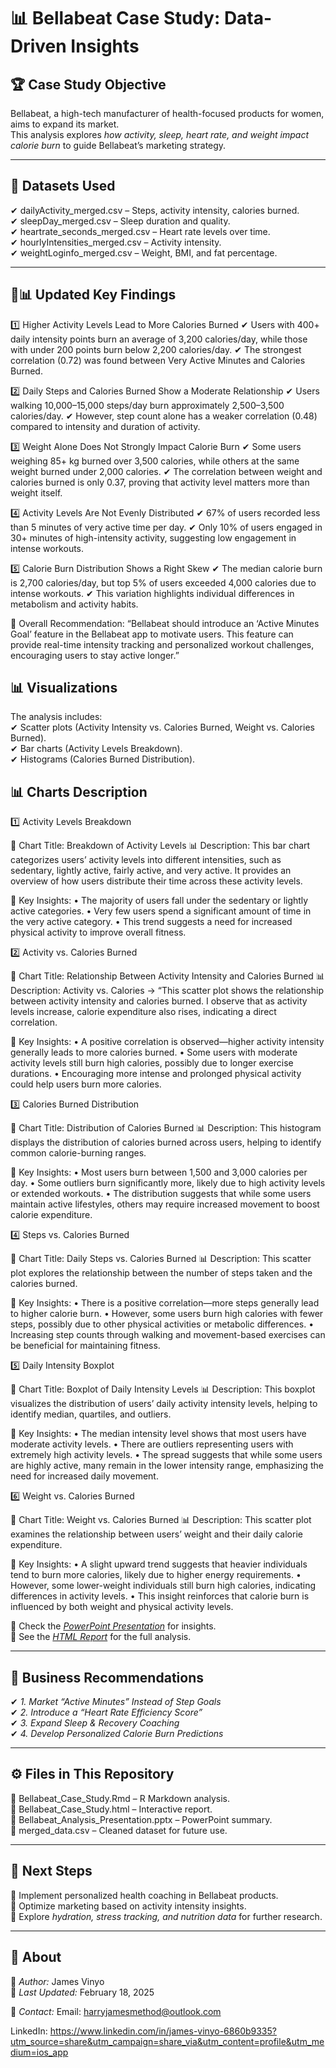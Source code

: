 # 📊 Bellabeat Case Study: Data-Driven Insights  
## 🏆 Case Study Objective  
Bellabeat, a high-tech manufacturer of health-focused products for women, aims to expand its market.  
This analysis explores *how activity, sleep, heart rate, and weight impact calorie burn* to guide Bellabeat’s marketing strategy.  

---

## 📂 Datasets Used  
✔ dailyActivity_merged.csv – Steps, activity intensity, calories burned.  
✔ sleepDay_merged.csv – Sleep duration and quality.  
✔ heartrate_seconds_merged.csv – Heart rate levels over time.  
✔ hourlyIntensities_merged.csv – Activity intensity.  
✔ weightLoginfo_merged.csv – Weight, BMI, and fat percentage.  

---

## 🔎📊 Updated Key Findings 

1️⃣ Higher Activity Levels Lead to More Calories Burned
✔ Users with 400+ daily intensity points burn an average of 3,200 calories/day, while those with under 200 points burn below 2,200 calories/day.
✔ The strongest correlation (0.72) was found between Very Active Minutes and Calories Burned.

2️⃣ Daily Steps and Calories Burned Show a Moderate Relationship
✔ Users walking 10,000–15,000 steps/day burn approximately 2,500–3,500 calories/day.
✔ However, step count alone has a weaker correlation (0.48) compared to intensity and duration of activity.

3️⃣ Weight Alone Does Not Strongly Impact Calorie Burn
✔ Some users weighing 85+ kg burned over 3,500 calories, while others at the same weight burned under 2,000 calories.
✔ The correlation between weight and calories burned is only 0.37, proving that activity level matters more than weight itself.

4️⃣ Activity Levels Are Not Evenly Distributed
✔ 67% of users recorded less than 5 minutes of very active time per day.
✔ Only 10% of users engaged in 30+ minutes of high-intensity activity, suggesting low engagement in intense workouts.

5️⃣ Calorie Burn Distribution Shows a Right Skew
✔ The median calorie burn is 2,700 calories/day, but top 5% of users exceeded 4,000 calories due to intense workouts.
✔ This variation highlights individual differences in metabolism and activity habits.

🔹 Overall Recommendation:  “Bellabeat should introduce an ‘Active Minutes Goal’ feature in the Bellabeat app to motivate users. This feature can provide real-time intensity tracking and personalized workout challenges, encouraging users to stay active longer.”


## 📊 Visualizations  
The analysis includes:  
✔ Scatter plots (Activity Intensity vs. Calories Burned, Weight vs. Calories Burned).  
✔ Bar charts (Activity Levels Breakdown).  
✔ Histograms (Calories Burned Distribution).  

## 📊 Charts Description 

1️⃣ Activity Levels Breakdown

📌 Chart Title: Breakdown of Activity Levels
📊 Description:
This bar chart categorizes users’ activity levels into different intensities, such as sedentary, lightly active, fairly active, and very active. It provides an overview of how users distribute their time across these activity levels.

🔹 Key Insights:
	•	The majority of users fall under the sedentary or lightly active categories.
	•	Very few users spend a significant amount of time in the very active category.
	•	This trend suggests a need for increased physical activity to improve overall fitness.

2️⃣ Activity vs. Calories Burned

📌 Chart Title: Relationship Between Activity Intensity and Calories Burned
📊 Description:
Activity vs. Calories → “This scatter plot shows the relationship between activity intensity and calories burned. I observe that as activity levels increase, calorie expenditure also rises, indicating a direct correlation.

🔹 Key Insights:
	•	A positive correlation is observed—higher activity intensity generally leads to more calories burned.
	•	Some users with moderate activity levels still burn high calories, possibly due to longer exercise durations.
	•	Encouraging more intense and prolonged physical activity could help users burn more calories.

3️⃣ Calories Burned Distribution

📌 Chart Title: Distribution of Calories Burned
📊 Description:
This histogram displays the distribution of calories burned across users, helping to identify common calorie-burning ranges.

🔹 Key Insights:
	•	Most users burn between 1,500 and 3,000 calories per day.
	•	Some outliers burn significantly more, likely due to high activity levels or extended workouts.
	•	The distribution suggests that while some users maintain active lifestyles, others may require increased movement to boost calorie expenditure.

4️⃣ Steps vs. Calories Burned

📌 Chart Title: Daily Steps vs. Calories Burned
📊 Description:
This scatter plot explores the relationship between the number of steps taken and the calories burned.

🔹 Key Insights:
	•	There is a positive correlation—more steps generally lead to higher calorie burn.
	•	However, some users burn high calories with fewer steps, possibly due to other physical activities or metabolic differences.
	•	Increasing step counts through walking and movement-based exercises can be beneficial for maintaining fitness.

5️⃣ Daily Intensity Boxplot

📌 Chart Title: Boxplot of Daily Intensity Levels
📊 Description:
This boxplot visualizes the distribution of users’ daily activity intensity levels, helping to identify median, quartiles, and outliers.

🔹 Key Insights:
	•	The median intensity level shows that most users have moderate activity levels.
	•	There are outliers representing users with extremely high activity levels.
	•	The spread suggests that while some users are highly active, many remain in the lower intensity range, emphasizing the need for increased daily movement.

6️⃣ Weight vs. Calories Burned

📌 Chart Title: Weight vs. Calories Burned
📊 Description:
This scatter plot examines the relationship between users’ weight and their daily calorie expenditure.

🔹 Key Insights:
	•	A slight upward trend suggests that heavier individuals tend to burn more calories, likely due to higher energy requirements.
	•	However, some lower-weight individuals still burn high calories, indicating differences in activity levels.
	•	This insight reinforces that calorie burn is influenced by both weight and physical activity levels.

🔹 Check the *[PowerPoint Presentation](./Bellabeat_Analysis_Presentation.pptx)* for insights.  
🔹 See the *[HTML Report](./Bellabeat_Case_Study.html)* for the full analysis.

---

## 🎯 Business Recommendations  
✔ *1. Market “Active Minutes” Instead of Step Goals*  
✔ *2. Introduce a “Heart Rate Efficiency Score”*  
✔ *3. Expand Sleep & Recovery Coaching*  
✔ *4. Develop Personalized Calorie Burn Predictions*  

---

## ⚙ Files in This Repository  
📌 Bellabeat_Case_Study.Rmd – R Markdown analysis.  
📌 Bellabeat_Case_Study.html – Interactive report.  
📌 Bellabeat_Analysis_Presentation.pptx – PowerPoint summary.  
📌 merged_data.csv – Cleaned dataset for future use.  

---

## 🚀 Next Steps  
🔹 Implement personalized health coaching in Bellabeat products.  
🔹 Optimize marketing based on activity intensity insights.  
🔹 Explore *hydration, stress tracking, and nutrition data* for further research.

---

## 📌 About  
🎯 *Author:* James Vinyo  
📅 *Last Updated:* February 18, 2025  

📩 *Contact:* 
Email: harryjamesmethod@outlook.com

LinkedIn: https://www.linkedin.com/in/james-vinyo-6860b9335?utm_source=share&utm_campaign=share_via&utm_content=profile&utm_medium=ios_app
